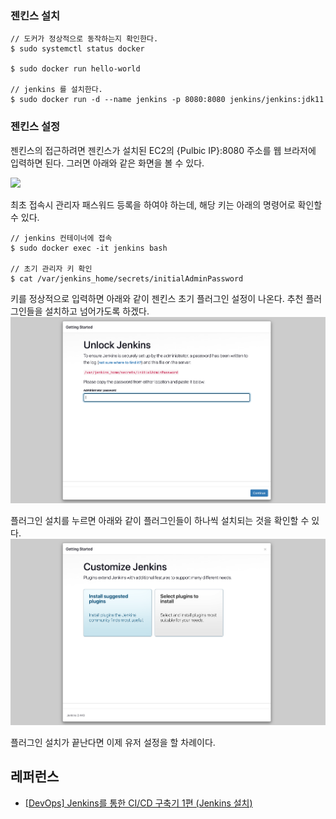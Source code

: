 
### 젠킨스 설치 ###
```
// 도커가 정상적으로 동작하는지 확인한다.
$ sudo systemctl status docker

$ sudo docker run hello-world

// jenkins 를 설치한다.
$ sudo docker run -d --name jenkins -p 8080:8080 jenkins/jenkins:jdk11
```




### 젠킨스 설정 ###
젠킨스의 접근하려면 젠킨스가 설치된 EC2의 {Pulbic IP}:8080 주소를 웹 브라저에 입력하면 된다. 그러면 아래와 같은 화면을 볼 수 있다.

![](https://github.com/gnosia93/eks-grv-mig/blob/main/tutorial/images/jenkins-0.png)

최초 접속시 관리자 패스워드 등록을 하여야 하는데, 해당 키는 아래의 명령어로 확인할 수 있다.

```
// jenkins 컨테이너에 접속
$ sudo docker exec -it jenkins bash

// 초기 관리자 키 확인
$ cat /var/jenkins_home/secrets/initialAdminPassword
```

키를 정상적으로 입력하면 아래와 같이 젠킨스 초기 플러그인 설정이 나온다. 추천 플러그인들을 설치하고 넘어가도록 하겠다.
![](https://github.com/gnosia93/eks-grv-mig/blob/main/tutorial/images/jenkins-1.png)

플러그인 설치를 누르면 아래와 같이 플러그인들이 하나씩 설치되는 것을 확인할 수 있다.
![](https://github.com/gnosia93/eks-grv-mig/blob/main/tutorial/images/jenkins-2.png)

플러그인 설치가 끝난다면 이제 유저 설정을 할 차례이다.



## 레퍼런스 ##

* [[DevOps] Jenkins를 통한 CI/CD 구축기 1편 (Jenkins 설치)](https://seongwon.dev/DevOps/20220715-CICD%EA%B5%AC%EC%B6%95%EA%B8%B01/)
